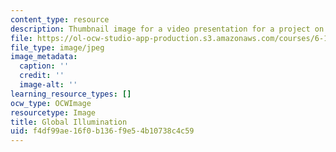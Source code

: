 ```yaml
---
content_type: resource
description: Thumbnail image for a video presentation for a project on multicore programming.
file: https://ol-ocw-studio-app-production.s3.amazonaws.com/courses/6-189-multicore-programming-primer-january-iap-2007/f4df99ae16f0b136f9e54b10738c4c59_p1.jpg
file_type: image/jpeg
image_metadata:
  caption: ''
  credit: ''
  image-alt: ''
learning_resource_types: []
ocw_type: OCWImage
resourcetype: Image
title: Global Illumination
uid: f4df99ae-16f0-b136-f9e5-4b10738c4c59
---
```

